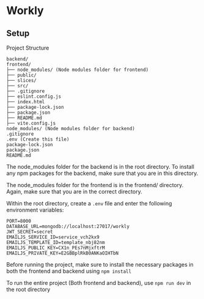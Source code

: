 # Workly

## Setup

Project Structure

```
backend/
frontend/
├── node_modules/ (Node modules folder for frontend)
├── public/
├── slices/
├── src/
├── .gitignore
├── eslint.config.js
├── index.html
├── package-lock.json
├── package.json
├── README.md
├── vite.config.js
node_modules/ (Node modules folder for backend)
.gitignore
.env (Create this file)
package-lock.json
package.json
README.md
```

The node_modules folder for the backend is in the root directory. To install any npm packages for the backend, make sure that you are in this directory.

The node_modules folder for the frontend is in the frontend/ directory. Again, make sure that you are in the correct directory.

Within the root directory, create a `.env` file and enter the following environment variables:

```
PORT=8000
DATABASE_URL=mongodb://localhost:27017/workly
JWT_SECRET=secret
EMAILJS_SERVICE_ID=service_vch2kx9
EMAILJS_TEMPLATE_ID=template_nbj82nm
EMAILJS_PUBLIC_KEY=CX1n_PEs7nMjxftrM
EMAILJS_PRIVATE_KEY=E2GBBplRkB0ANKaOIHTbN
```

Before running the project, make sure to install the necessary packages in both the frontend and backend using `npm install`

To run the entire project (Both frontend and backend), use `npm run dev` in the root directory
